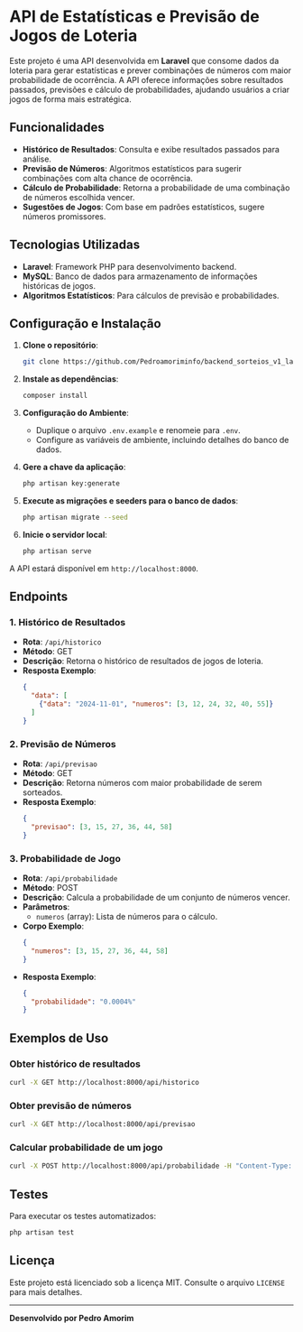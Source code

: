 
# API de Estatísticas e Previsão de Jogos de Loteria

Este projeto é uma API desenvolvida em **Laravel** que consome dados da loteria para gerar estatísticas e prever combinações de números com maior probabilidade de ocorrência. A API oferece informações sobre resultados passados, previsões e cálculo de probabilidades, ajudando usuários a criar jogos de forma mais estratégica.

## Funcionalidades

- **Histórico de Resultados**: Consulta e exibe resultados passados para análise.
- **Previsão de Números**: Algoritmos estatísticos para sugerir combinações com alta chance de ocorrência.
- **Cálculo de Probabilidade**: Retorna a probabilidade de uma combinação de números escolhida vencer.
- **Sugestões de Jogos**: Com base em padrões estatísticos, sugere números promissores.

## Tecnologias Utilizadas

- **Laravel**: Framework PHP para desenvolvimento backend.
- **MySQL**: Banco de dados para armazenamento de informações históricas de jogos.
- **Algoritmos Estatísticos**: Para cálculos de previsão e probabilidades.

## Configuração e Instalação

1. **Clone o repositório**:
   ```bash
   git clone https://github.com/Pedroamoriminfo/backend_sorteios_v1_laravel.git
   ```
   
2. **Instale as dependências**:
   ```bash
   composer install
   ```

3. **Configuração do Ambiente**:
   - Duplique o arquivo `.env.example` e renomeie para `.env`.
   - Configure as variáveis de ambiente, incluindo detalhes do banco de dados.

4. **Gere a chave da aplicação**:
   ```bash
   php artisan key:generate
   ```

5. **Execute as migrações e seeders para o banco de dados**:
   ```bash
   php artisan migrate --seed
   ```

6. **Inicie o servidor local**:
   ```bash
   php artisan serve
   ```

A API estará disponível em `http://localhost:8000`.

## Endpoints

### 1. Histórico de Resultados

- **Rota**: `/api/historico`
- **Método**: GET
- **Descrição**: Retorna o histórico de resultados de jogos de loteria.
- **Resposta Exemplo**:
    ```json
    {
      "data": [
        {"data": "2024-11-01", "numeros": [3, 12, 24, 32, 40, 55]}
      ]
    }
    ```

### 2. Previsão de Números

- **Rota**: `/api/previsao`
- **Método**: GET
- **Descrição**: Retorna números com maior probabilidade de serem sorteados.
- **Resposta Exemplo**:
    ```json
    {
      "previsao": [3, 15, 27, 36, 44, 58]
    }
    ```

### 3. Probabilidade de Jogo

- **Rota**: `/api/probabilidade`
- **Método**: POST
- **Descrição**: Calcula a probabilidade de um conjunto de números vencer.
- **Parâmetros**:
    - `numeros` (array): Lista de números para o cálculo.
- **Corpo Exemplo**:
    ```json
    {
      "numeros": [3, 15, 27, 36, 44, 58]
    }
    ```
- **Resposta Exemplo**:
    ```json
    {
      "probabilidade": "0.0004%"
    }
    ```

## Exemplos de Uso

### Obter histórico de resultados
```bash
curl -X GET http://localhost:8000/api/historico
```

### Obter previsão de números
```bash
curl -X GET http://localhost:8000/api/previsao
```

### Calcular probabilidade de um jogo
```bash
curl -X POST http://localhost:8000/api/probabilidade -H "Content-Type: application/json" -d '{"numeros": [3, 15, 27, 36, 44, 58]}'
```

## Testes

Para executar os testes automatizados:

```bash
php artisan test
```

## Licença

Este projeto está licenciado sob a licença MIT. Consulte o arquivo `LICENSE` para mais detalhes.

---

**Desenvolvido por Pedro Amorim**
